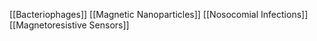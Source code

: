 [[Bacteriophages]]
[[Magnetic Nanoparticles]]
[[Nosocomial Infections]]
[[Magnetoresistive Sensors]]
